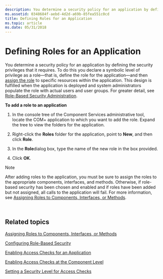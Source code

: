 ```yaml
---
description: You determine a security policy for an application by defining the security privileges that it requires.
ms.assetid: 0348684f-aebd-4d2d-a69b-85fea551c0cd
title: Defining Roles for an Application
ms.topic: article
ms.date: 05/31/2018
---
```


# Defining Roles for an Application

You determine a security policy for an application by defining the security privileges that it requires. To do this you declare a symbolic level of privilege as a role—that is, define the role for the application—and then [assign the role](assigning-roles-to-components--interfaces--or-methods.md) to specific resources within the application. This design is fulfilled when the application is deployed and system administrators populate the role with actual users and user groups. For greater detail, see [Role-Based Security Administration](role-based-security-administration.md).

**To add a role to an application**

1.  In the console tree of the Component Services administrative tool, locate the COM+ application to which you want to add the role. Expand the tree to view the folders for the application.

2.  Right-click the **Roles** folder for the application, point to **New**, and then click **Role**.

3.  In the **Role**dialog box, type the name of the new role in the box provided.

4.  Click **OK**.

> [!Note]  
> After adding roles to the application, you must be sure to assign the roles to the appropriate components, interfaces, and methods. Otherwise, if role-based security has been chosen and enabled and if roles have been added but not assigned, all calls to the application will fail. For more information, see [Assigning Roles to Components, Interfaces, or Methods](assigning-roles-to-components--interfaces--or-methods.md).

 

## Related topics

<dl> <dt>

[Assigning Roles to Components, Interfaces, or Methods](assigning-roles-to-components--interfaces--or-methods.md)
</dt> <dt>

[Configuring Role-Based Security](configuring-role-based-security.md)
</dt> <dt>

[Enabling Access Checks for an Application](enabling-access-checks-for-an-application.md)
</dt> <dt>

[Enabling Access Checks at the Component Level](enabling-access-checks-at-the-component-level.md)
</dt> <dt>

[Setting a Security Level for Access Checks](setting-a-security-level-for-access-checks.md)
</dt> </dl>

 

 



